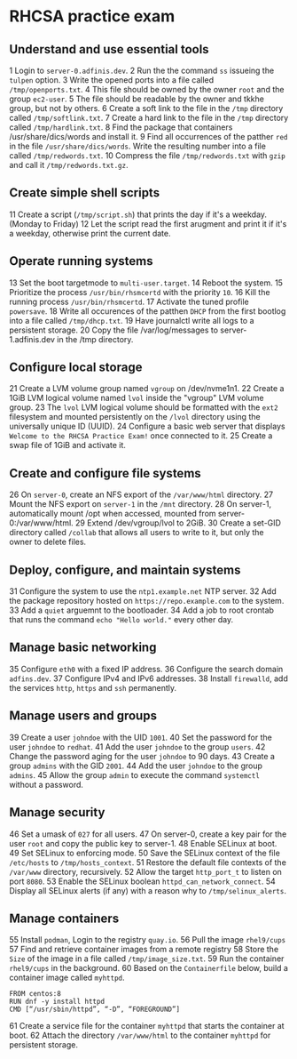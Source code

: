 # RHCSA practice exam

## Understand and use essential tools

1 Login to `server-0.adfinis.dev`.
2 Run the the command `ss` issueing the `tulpen` option.
3 Write the opened ports into a file called `/tmp/openports.txt`.
4 This file should be owned by the owner `root` and the group `ec2-user`.
5 The file should be readable by the owner and tkkhe group, but not by others.
6 Create a soft link to the file in the `/tmp` directory called `/tmp/softlink.txt`.
7 Create a hard link to the file in the `/tmp` directory called `/tmp/hardlink.txt`.
8 Find the package that containers /usr/share/dics/words and install it.
9 Find all occurrences of the patther `red` in the file `/usr/share/dics/words`. Write the resulting number into a file called `/tmp/redwords.txt`.
10 Compress the file `/tmp/redwords.txt` with `gzip` and call it `/tmp/redwords.txt.gz`.

## Create simple shell scripts

11 Create a script (`/tmp/script.sh`) that prints the day if it's a weekday. (Monday to Friday)
12 Let the script read the first arugment and print it if it's a weekday, otherwise print the current date.

## Operate running systems

13 Set the boot targetmode to `multi-user.target`.
14 Reboot the system.
15 Prioritize the process `/usr/bin/rhsmcertd` with the priority `10`.
16 Kill the running process `/usr/bin/rhsmcertd`.
17 Activate the tuned profile `powersave`.
18 Write all occurences of the patthen `DHCP` from the first bootlog into a file called `/tmp/dhcp.txt`.
19 Have journalctl write all logs to a persistent storage.
20 Copy the file /var/log/messages to server-1.adfinis.dev in the /tmp directory.

## Configure local storage

21 Create a LVM volume group named `vgroup` on /dev/nvme1n1.
22 Create a 1GiB LVM logical volume named `lvol` inside the "vgroup" LVM volume group.
23 The `lvol` LVM logical volume should be formatted with the `ext2` filesystem and mounted persistently on the `/lvol` directory using the universally unique ID (UUID).
24 Configure a basic web server that displays `Welcome to the RHCSA Practice Exam!` once connected to it.
25 Create a swap file of 1GiB and activate it.

## Create and configure file systems

26 On `server-0`, create an NFS export of the `/var/www/html` directory.
27 Mount the NFS export on `server-1` in the `/mnt` directory.
28 On server-1, automatically mount /opt when accessed, mounted from server-0:/var/www/html.
29 Extend /dev/vgroup/lvol to 2GiB.
30 Create a set-GID directory called `/collab` that allows all users to write to it, but only the owner to delete files.

## Deploy, configure, and maintain systems

31 Configure the system to use the `ntp1.example.net` NTP server.
32 Add the package repository hosted on `https://repo.example.com` to the system.
33 Add a `quiet` arguemnt to the bootloader.
34 Add a job to root crontab that runs the command `echo "Hello world."` every other day.

## Manage basic networking

35 Configure `eth0` with a fixed IP address.
36 Configure the search domain `adfins.dev`.
37 Configure IPv4 and IPv6 addresses.
38 Install `firewalld`, add the services `http`, `https` and `ssh` permanently.

## Manage users and groups

39 Create a user `johndoe` with the UID `1001`.
40 Set the password for the user `johndoe` to `redhat`.
41 Add the user `johndoe` to the group `users`.
42 Change the password aging for the user `johndoe` to 90 days.
43 Create a group `admins` with the GID `2001`.
44 Add the user `johndoe` to the group `admins`.
45 Allow the group `admin` to execute the command `systemctl` without a password.

## Manage security

46 Set a umask of `027` for all users.
47 On server-0, create a key pair for the user `root` and copy the public key to server-1.
48 Enable SELinux at boot.
49 Set SELinux to enforcing mode.
50 Save the SELinux context of the file `/etc/hosts` to `/tmp/hosts_context`.
51 Restore the default file contexts of the `/var/www` directory, recursively.
52 Allow the target `http_port_t` to listen on port `8080`.
53 Enable the SELinux boolean `httpd_can_network_connect`.
54 Display all SELinux alerts (if any) with a reason why to `/tmp/selinux_alerts`.

## Manage containers

55 Install `podman`, Login to the registry `quay.io`.
56 Pull the image `rhel9/cups`
57 Find and retrieve container images from a remote registry
58 Store the `Size` of the image in a file called `/tmp/image_size.txt`.
59 Run the container `rhel9/cups` in the background.
60 Based on the `Containerfile` below, build a container image called `myhttpd`.

```text
FROM centos:8
RUN dnf -y install httpd
CMD [“/usr/sbin/httpd”, “-D”, “FOREGROUND”]
```

61 Create a service file for the container `myhttpd` that starts the container at boot.
62 Attach the directory `/var/www/html` to the container `myhttpd` for persistent storage.
